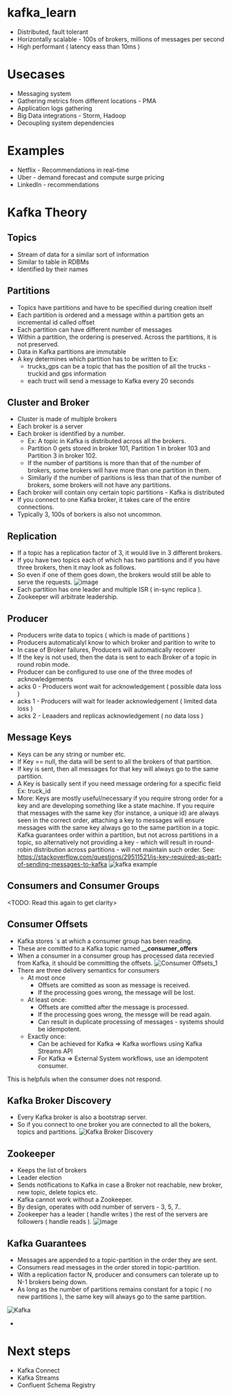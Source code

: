# kafka_learn

- Distributed, fault tolerant
- Horizontally scalable - 100s of brokers, millions of messages per second
- High performant ( latency eass than 10ms )

# Usecases
- Messaging system
- Gathering metrics from different locations - PMA
- Application logs gathering
- Big Data integrations - Storm, Hadoop
- Decoupling system dependencies

# Examples
- Netflix - Recommendations in real-time
- Uber - demand forecast and compute surge pricing
- LinkedIn - recommendations

# Kafka Theory
## Topics
- Stream of data for a similar sort of information
- Similar to table in RDBMs
- Identified by their names

## Partitions
- Topics have partitions and have to be specified during creation itself
- Each partition is ordered and a message within a partition gets an incremental id called offset
- Each partition can have different number of messages
- Within a partition, the ordering is preserved. Across the partitions, it is not preserved.
- Data in Kafka partitions are immutable
- A key determines which partition has to be written to
Ex: 
  - trucks_gps can be a topic that has the position of all the trucks - truckid and gps information
  - each truct will send a message to Kafka every 20 seconds

## Cluster and Broker
- Cluster is made of multiple brokers
- Each broker is a server
- Each broker is identified by a number.
  - Ex: A topic in Kafka is distributed across all the brokers.
  - Partition 0 gets stored in broker 101, Partition 1 in broker 103 and Partition 3 in broker 102.
  - If the number of partitions is more than that of the number of brokers, some brokers will have more than one partition in them.
  - Similarly if the number of paritions is less than that of the number of brokers, some brokers will not have any partitions.
- Each broker will contain ony certain topic partitions - Kafka is distributed
- If you connect to one Kafka broker, it takes care of the entire connections.
- Typically 3, 100s of borkers is also not uncommon.

## Replication
- If a topic has a replication factor of 3, it would live in 3 different brokers.
- If you have two topics each of which has two partitions and if you have three brokers, then it may look as follows.
- So even if one of them goes down, the brokers would still be able to serve the requests.
![image](https://user-images.githubusercontent.com/42272776/113506038-f3399100-955f-11eb-827b-2f0c3f07a1ab.png)
- Each partition has one leader and multiple ISR ( in-sync replica ).
- Zookeeper will arbitrate leadership.

## Producer
- Producers write data to topics ( which is made of partitions )
- Producers automaticalyl know to which broker and parition to write to
- In case of Broker failures, Producers will automatically recover
- If the key is not used, then the data is sent to each Broker of a topic in round robin mode.
- Producer can be configured to use one of the three modes of acknowledgements
- acks 0 - Producers wont wait for acknowledgement ( possible data loss )
- acks 1 - Producers will wait for leader acknowledgement ( limited data loss )
- acks 2 - Leaaders and replicas acknowledgement ( no data loss )

## Message Keys
- Keys can be any string or number etc.
- If Key == null, the data will be sent to all the brokers of that partition.
- If key is sent, then all messages for that key will always go to the same partition.
- A Key is basically sent if you need message ordering for a specific field Ex: truck_id
- More: Keys are mostly useful/necessary if you require strong order for a key and are developing something like a state machine. If you require that messages with the same key (for instance, a unique id) are always seen in the correct order, attaching a key to messages will ensure messages with the same key always go to the same partition in a topic. Kafka guarantees order within a partition, but not across partitions in a topic, so alternatively not providing a key - which will result in round-robin distribution across partitions - will not maintain such order. See: https://stackoverflow.com/questions/29511521/is-key-required-as-part-of-sending-messages-to-kafka
![kafka example](https://user-images.githubusercontent.com/42272776/113506994-7dd0bf00-9565-11eb-9a49-83f7b0c9cba9.jpg)

## Consumers and Consumer Groups
<TODO: Read this again to get clarity>
## Consumer Offsets
- Kafka stores `s at which a consumer group has been reading.
- These are comitted to a Kafka topic named **__consumer_offers**
- When a consumer in a consumer group has processed data recevied from Kafka, it should be committing the offsets.
![Consumer Offsets_1](https://user-images.githubusercontent.com/42272776/113508092-b6739700-956b-11eb-9cf4-7ec4574f3db1.jpg)
- There are three delivery semantics for consumers
  - At most once
    - Offsets are comitted as soon as message is received.
    - If the processing goes wrong, the message will be lost.
  - At least once:
    - Offsets are comitted after the message is processed.
    - If the processing goes wrong, the messge will be read again.
    - Can result in duplicate processing of messages - systems should be idempotent.
  - Exactly once:
    - Can be achieved for Kafka => Kafka worflows using Kafka Streams API
    - For Kafka => External System workflows, use an idempotent consumer.
 
This is helpfuls when the consumer does not respond.

## Kafka Broker Discovery
- Every Kafka broker is also a bootstrap server.
- So if you connect to one broker you are connected to all the bokers, topics and partitions.
![Kafka Broker Discovery](https://user-images.githubusercontent.com/42272776/113508067-8c21d980-956b-11eb-9739-ff8b668849a9.jpg)


## Zookeeper
- Keeps the list of brokers
- Leader election
- Sends notifications to Kafka in case a Broker not reachable, new broker, new topic, delete topics etc.
- Kafka cannot work without a Zookeeper.
- By design, operates with odd number of servers - 3, 5, 7..
- Zookeeper has a leader ( handle writes ) the rest of the servers are followers ( handle reads ).
![image](https://user-images.githubusercontent.com/42272776/113507326-5e3a9600-9567-11eb-973d-8864c8c8f7b3.png)


## Kafka Guarantees
- Messages are appended to a topic-partition in the order they are sent.
- Consumers read messages in the order stored in topic-partition.
- With a replication factor N, producer and consumers can tolerate up to N-1 brokers being down.
- As long as the number of partitions remains constant for a topic ( no new partitions ), the same key will always go to the same partition.


![Kafka](https://user-images.githubusercontent.com/42272776/113506303-98a13480-9561-11eb-917d-b5bc9f0fe1a4.jpg)
 

- 

# Next steps
- Kafka Connect
- Kafka Streams
- Confluent Schema Registry

